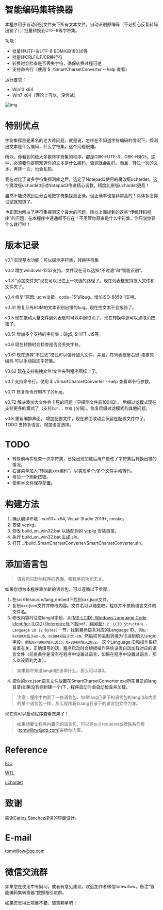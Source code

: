 # 智能编码集转换器

本程序用于自动识别文件夹下所有文本文件，自动识别原编码（不必担心反复转码出错了），批量转换到UTF-8等字符集。

功能：

* 批量转UTF-8/UTF-8 BOM/GB18030等
* 批量转CRLF/LF/CR换行符
* 转换时会检查是否丢失字符，确保转换过程可逆
* 支持命令行（使用 $ ./SmartCharsetConverter --help 查看）

运行要求：

* Win10 x64
* Win7 x64（理论上可以，没尝试）

![img](snapshot/v0.2.png "截图")

# 特别优点

字符集探测是著名的老大难问题，就是说，怎样在不知道字符编码的情况下，探测出文本是什么编码，什么字符集。这个问题很难。

所以，你看到的绝大多数转字符集的程序，都是GBK->UTF-8，GBK->BIG5，这种，必须要你提前知道你的文本是什么编码，否则就会乱码。而且，转过一次的文本，再转一次，也会乱码。

我在对比了诸多字符集探测库之后，选定了Notepad3使用的魔改版uchardet，这个魔改版uchardet经过Notepad3作者精心调教，精度比原版uchardet更高！

虽然不能说做到百分百地把字符集探测正确，但正确率也是非常高的！具体多高你试试就知道了。

也正因为解决了字符集探测这个最大的问题，所以上面提到的这些“传统转码程序”的问题，在本程序中通通都不存在！不用管你原来是什么字符集，你只说你要什么就行啦！

# 版本记录

v0.1 实现基本功能：可以探测字符集，转换字符集

v0.2 增加windows-1252支持。文件现在可以选择“不过滤”和“智能识别”。

v0.3 “添加文件夹”现在可以记住上一次选的路径了。现在列表框支持拖入文件和文件夹了。

v0.4 修复“原因: ucnv出错。code=15”的bug。增加ISO-8859-1支持。

v0.41 修复只有BOM的文本识别出错的bug。现在空文本不会报错了。

v0.5 现在拖动大量文件到列表框时可以中途取消了。现在转换中途可以点取消按钮了。

v0.51 增加多个支持的字符集：Big5, SHIFT-JIS等。

v0.6 现在转换时会检查是否会丢失字符。

v0.61 现在选择“不过滤”模式可以强行加入文件。并且，在列表框里右键-指定原编码 可以手动指定字符集。

v0.62 现在支持拖拽文件/文件夹到程序图标上了。

v0.7 支持命令行。使用 $ ./SmartCharsetConverter --help 查看命令行参数。

v0.71 修复命令行用不了的bug。

v0.72 解决添加大文件会卡死的问题（只探测文件前100KB）。
      后缀过滤模式现在支持更多的模式了（支持以`*.` `.` `空格` `|`分隔）。修复后缀过滤模式的其他问题。

v0.8 重新编排界面。
      增加配置文件，现在界面改动会保留在配置文件中了。
      TODO 支持多语言。增加语言选择。

# TODO

* 转换前再次检查一次字符集，已免出现加载后用户更改了字符集后转换出错的情况。
* 右键菜单加入“转换到xxx编码”，以实现单个/多个文件手动转码。
* 增加一个刷新按钮。
* 使用ini文件保存配置。

# 构建方法

1. 确认编译环境：win10+ x64, Visual Studio 2019+, cmake。
2. 安装 vcpkg。
3. 修改 build_on_win32.bat 以适配你的 vcpkg 安装目录。
4. 执行 build_on_win32.bat 生成.sln。
5. 打开 ../build_SmartCharsetConverter/SmartCharsetConverter.sln。

# 添加语言包

> 语言包只影响程序的界面，和程序的功能无关。

如果您想为本程序添加新的语言包，可以遵循以下步骤：

1. 在src/Resource/lang_embed下找到xxx.json文件。
2. 复制xxx.json文件并修改内容。文件名可以随意取，程序并不依赖语言文件的文件名。
3. 修改内容时注意langId字段，从[[MS-LCID]: Windows Language Code Identifier (LCID) Reference](https://learn.microsoft.com/en-us/openspecs/windows_protocols/ms-lcid/70feba9f-294e-491e-b6eb-56532684c37f?redirectedfrom=MSDN)处下载pdf，翻阅至`2.2  LCID Structure - Language ID (2 bytes)`一节，找到目标语言对应的Language ID。`例如：0x409对应于en-US，0x804对应于zh-CN。`然后把16进制转换为10进制填入langId字段。`例如0x409则填入1033，0x804则填入2052`。
      这个Language ID和操作系统设置有关，正确填写的话，程序启动时会根据操作系统设置自动加载对应的语言文件（前提条件是没有在程序中设置过语言，如果在程序中设置过语言，那么以设置的为准）。
> 如果你不知道langId应该填什么，那么可以填0。
4. 把你的xxx.json语言文件放置在SmartCharsetConverter.exe所在目录的lang目录(如果没有则新建一个)下，程序启动时会自动检查并加载。
> 注意：程序中内置了一些语言包，如果lang目录下的语言包的langId和内置的某个语言包一样，那么程序将以lang目录下的语言包文件为准。

现在你可以启动程序查看效果了！

> 如果想要让程序内置你的语言包，可以提pull requests或者联系作者(tomwillow@qq.com)来给你内置。

# Reference

[ICU](https://icu.unicode.org/)

[WTL](https://sourceforge.net/projects/wtl)

[uchardet](https://github.com/rizonesoft/Notepad3/tree/master/src/uchardet)

# 致谢

感谢[Carlos Sánchez](https://github.com/c-sanchez)提供的界面设计。

# E-mail

tomwillow@qq.com

# 微信交流群

如果您在使用中有疑问，或者有意见建议，欢迎加作者微信tomwillow。备注“智能编码集转换器”按照指引进群。

如果您觉得此项目不错，请赏颗星吧！
